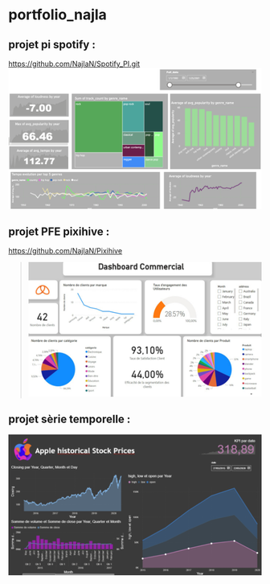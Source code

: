 # portfolio_najla
## projet pi spotify :
https://github.com/NajlaN/Spotify_PI.git
![Dashboard](https://github.com/NajlaN/Spotify_PI/blob/main/dashboard.png?raw=true)

## projet PFE pixihive :
https://github.com/NajlaN/Pixihive
> ![Dashboard Pixibot](https://github.com/NajlaN/Pixihive/blob/main/dashboard%20com.png?raw=true)

## projet sèrie temporelle :
![Dashboard Apple](https://github.com/NajlaN/s-rie_temporelle/blob/main/dashboard%20apple.png?raw=true)










